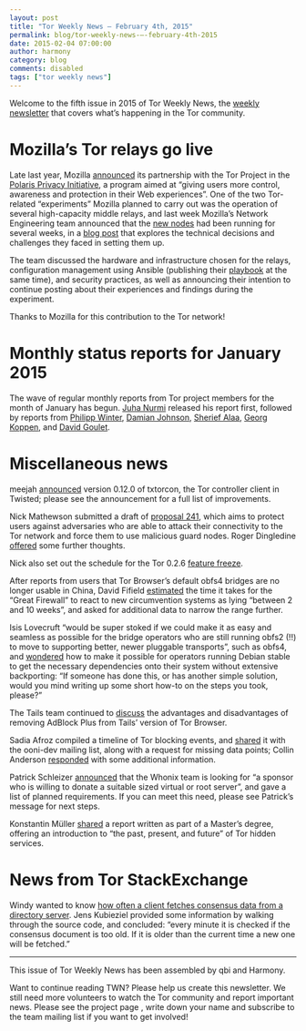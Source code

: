 ```yaml
---
layout: post
title: "Tor Weekly News — February 4th, 2015"
permalink: blog/tor-weekly-news-—-february-4th-2015
date: 2015-02-04 07:00:00
author: harmony
category: blog
comments: disabled
tags: ["tor weekly news"]
---
```


Welcome to the fifth issue in 2015 of Tor Weekly News, the [weekly newsletter](https://lists.torproject.org/cgi-bin/mailman/listinfo/tor-news) that covers what’s happening in the Tor community.

Mozilla’s Tor relays go live
============================

Late last year, Mozilla [announced](https://lists.torproject.org/pipermail/tor-news/2014-November/000071.html) its partnership with the Tor Project in the [Polaris Privacy Initiative](https://blog.mozilla.org/privacy/2014/11/10/introducing-polaris-privacy-initiative-to-accelerate-user-focused-privacy-online/), a program aimed at “giving users more control, awareness and protection in their Web experiences”. One of the two Tor-related “experiments” Mozilla planned to carry out was the operation of several high-capacity middle relays, and last week Mozilla’s Network Engineering team announced that the [new nodes](https://globe.torproject.org/#/search/query=mozilla) had been running for several weeks, in a [blog post](https://blog.mozilla.org/it/2015/01/28/deploying-tor-relays/) that explores the technical decisions and challenges they faced in setting them up.

The team discussed the hardware and infrastructure chosen for the relays, configuration management using Ansible (publishing their [playbook](https://github.com/XioNoX/moz-tor-relays/) at the same time), and security practices, as well as announcing their intention to continue posting about their experiences and findings during the experiment.

Thanks to Mozilla for this contribution to the Tor network!

Monthly status reports for January 2015
=======================================

The wave of regular monthly reports from Tor project members for the month of January has begun. [Juha Nurmi](https://lists.torproject.org/pipermail/tor-reports/2015-January/000748.html) released his report first, followed by reports from [Philipp Winter](https://lists.torproject.org/pipermail/tor-reports/2015-January/000749.html), [Damian Johnson](https://lists.torproject.org/pipermail/tor-reports/2015-February/000750.html), [Sherief Alaa](https://lists.torproject.org/pipermail/tor-reports/2015-February/000751.html), [Georg Koppen](https://lists.torproject.org/pipermail/tor-reports/2015-February/000752.html), and [David Goulet](https://lists.torproject.org/pipermail/tor-reports/2015-February/000753.html).

Miscellaneous news
==================

meejah [announced](https://lists.torproject.org/pipermail/tor-dev/2015-February/008227.html) version 0.12.0 of txtorcon, the Tor controller client in Twisted; please see the announcement for a full list of improvements.

Nick Mathewson submitted a draft of [proposal 241](https://lists.torproject.org/pipermail/tor-dev/2015-February/008223.html), which aims to protect users against adversaries who are able to attack their connectivity to the Tor network and force them to use malicious guard nodes. Roger Dingledine [offered](https://lists.torproject.org/pipermail/tor-dev/2015-February/008226.html) some further thoughts.

Nick also set out the schedule for the Tor 0.2.6 [feature freeze](https://lists.torproject.org/pipermail/tor-dev/2015-January/008216.html).

After reports from users that Tor Browser’s default obfs4 bridges are no longer usable in China, David Fifield [estimated](https://lists.torproject.org/pipermail/tor-dev/2015-February/008222.html) the time it takes for the “Great Firewall” to react to new circumvention systems as lying “between 2 and 10 weeks”, and asked for additional data to narrow the range further.

Isis Lovecruft “would be super stoked if we could make it as easy and seamless as possible for the bridge operators who are still running obfs2 (!!) to move to supporting better, newer pluggable transports”, such as obfs4, and [wondered](https://lists.torproject.org/pipermail/tor-relays/2015-February/006346.html) how to make it possible for operators running Debian stable to get the necessary dependencies onto their system without extensive backporting: “If someone has done this, or has another simple solution, would you mind writing up some short how-to on the steps you took, please?”

The Tails team continued to [discuss](https://mailman.boum.org/pipermail/tails-dev/2015-February/008003.html) the advantages and disadvantages of removing AdBlock Plus from Tails’ version of Tor Browser.

Sadia Afroz compiled a timeline of Tor blocking events, and [shared](https://lists.torproject.org/pipermail/ooni-dev/2015-February/000241.html) it with the ooni-dev mailing list, along with a request for missing data points; Collin Anderson [responded](https://lists.torproject.org/pipermail/ooni-dev/2015-February/000242.html) with some additional information.

Patrick Schleizer [announced](https://lists.torproject.org/pipermail/tor-talk/2015-February/036675.html) that the Whonix team is looking for “a sponsor who is willing to donate a suitable sized virtual or root server”, and gave a list of planned requirements. If you can meet this need, please see Patrick’s message for next steps.

Konstantin Müller [shared](https://lists.torproject.org/pipermail/tor-talk/2015-February/036709.html) a report written as part of a Master’s degree, offering an introduction to “the past, present, and future” of Tor hidden services.

News from Tor StackExchange
===========================

Windy wanted to know [how often a client fetches consensus data from a directory server](https://tor.stackexchange.com/q/6087/88). Jens Kubieziel provided some information by walking through the source code, and concluded: “every minute it is checked if the consensus document is too old. If it is older than the current time a new one will be fetched.”

* * * * *

This issue of Tor Weekly News has been assembled by qbi and Harmony.

Want to continue reading TWN? Please help us create this newsletter. We still need more volunteers to watch the Tor community and report important news. Please see the project page [](https://trac.torproject.org/projects/tor/wiki/TorWeeklyNews), write down your name and subscribe to the team mailing list [](https://lists.torproject.org/cgi-bin/mailman/listinfo/news-team) if you want to get involved!
